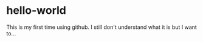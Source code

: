 # hello-world
This is my first time using github. I still don't understand what it is but I want to...
